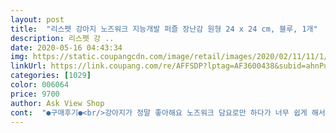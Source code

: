 ```yaml
---
layout: post 
title:  "리스펫 강아지 노즈워크 지능개발 퍼즐 장난감 원형 24 x 24 cm, 블루, 1개" 
description: 리스펫 강 ..
date: 2020-05-16 04:43:34 
img: https://static.coupangcdn.com/image/retail/images/2020/02/11/11/1/b63c962f-cec3-4837-b941-b43cdb32b5bc.jpg 
linkUrl: https://link.coupang.com/re/AFFSDP?lptag=AF3600438&subid=ahnPublicAsk&pageKey=1251440850&itemId=2250814547&vendorItemId=70248193900&traceid=V0-113-9ec0782b373524bc 
categories: [1029] 
color: 006064 
price: 9700 
author: Ask View Shop 
cont:  "●구매후기●<br/>강아지가 정말 좋아해요 노즈워크 담요로만 하다가 너무 쉽게 해서 이번에 새로 구매하게 되었는데 꺼내기만 해도 신나서 달려들어요 첨엔 어렵지 않을까 싶었는데 어떻게 움직이는지 보여주니까 척척 해내더라고요 간식주고 나가면 절대 사람 올 때까지 안먹는 앤데 이 장난감에 넣어놓고 나가니 돌아오니까 꺼내먹고 놀고 있었어요!!!! 노즈워크 이것저것 많이 써본 강아지들이 하기엔 헐거워서 쉽지만 저처럼 입문용으로 쓴다면 충분히 만족할 것 같아요 그리 작지도 크지도 않은 사이즈라 좋아요<br/>맨 처음에 할 때는 안에 간식이 있다는 걸 인지를 못해서 열었다 닫았다 하면서 보여줬는데요 두번째부터는 코로 밀더니 금방 발까지 써서 꺼내먹더라구요.<br/> 세번째부터는 바닥에 놓자마자 발로 다 긁어서 순식간에 다 꺼내먹고 자기 다 먹었다고 간식 다시 채우라고 제 다리를 긁어요... <br/> 생각보다 빨리 습득해서 놀랐어요.<br/> 다 큰 애기들은 좀 더 어려운 제품 사도 괜찮을 것 같아요ㅋㅋㅋㅋ 저희집 애는 3살 비숑입니다.<br/> 손 앉아 기다려 먹어 물어와 정도만 하는 애인데도 금방 배우네요.<br/> 그래도 갖고노는 모습이 귀여워서 만족합니다!<br/>저희 집 강아지가 12살 노견이라 유튜브에서 치매예방법으로 노즈워크 이런 걸로 강아지들 지능 높여주고 머리 쓰게 하는게 오히려 노견들에게 치매를 좀 더 늦출 수 있다는 영상을 보고 사게됐어요 많은 노즈워크들이 많지만 좀 더 흥미가 있어보이는 이걸로 사게 됐어요! 후기들도 되게 좋아서 한 번 속는셈치고 샀는데 12살이라 더 잘 못 하고 헷갈려 할 줄 알았는데 한 번 가르쳐 주니 너무 잘 하더라고요! 얼마나 재밌었고 안달났으면 울면서까지 게임해서 먹던... <br/> ㅠㅋㅋ 덕분에 저희 강아지가 활기도 찾고 요즘같은 코로나 시기에 제격인 상품 인 것 같아요! 영상찍어서 올리고싶은데 영상은 왜 첨부가 안 되죠 ㅠㅠ 아쉽네유.<br/>.<br/> 원래 후기 안 쓰는데 강추하는 제품이라 씁니다!!! ㅎㅎ<br/>" 
---
```

